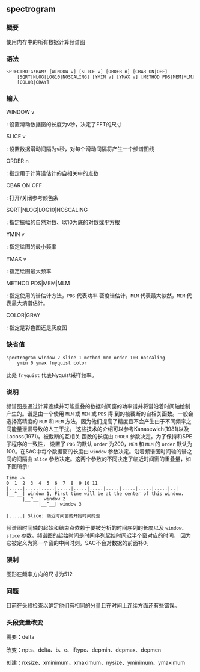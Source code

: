 ## spectrogram 

### 概要

使用内存中的所有数据计算频谱图

### 语法

``` {.bash}
SP!ECTRO!G!RAM! [WINDOW v] [SLICE v] [ORDER n] [CBAR ON|OFF]
    [SQRT|NLOG|LOG10|NOSCALING] [YMIN v] [YMAX v] [METHOD PDS|MEM|MLM]
    [COLOR|GRAY]
```

### 输入

WINDOW v

:   设置滑动数据窗的长度为v秒，决定了FFT的尺寸

SLICE v

:   设置数据滑动间隔为v秒，对每个滑动间隔将产生一个频谱图线

ORDER n

:   指定用于计算谱估计的自相关中的点数

CBAR ON|OFF

:   打开/关闭参考颜色条

SQRT|NLOG|LOG10|NOSCALING

:   指定振幅的自然对数、以10为底的对数或平方根

YMIN v

:   指定绘图的最小频率

YMAX v

:   指定绘图最大频率

METHOD PDS|MEM|MLM

:   指定使用的谱估计方法，`PDS` 代表功率 密度谱估计，`MLM`
    代表最大似然，`MEM` 代表最大熵谱估计。

COLOR|GRAY

:   指定是彩色图还是灰度图

### 缺省值

``` {.bash}
spectrogram window 2 slice 1 method mem order 100 noscaling
    ymin 0 ymax fnyquist color
```

此处 `fnyquist` 代表Nyquist采样频率。

### 说明

频谱图是通过计算连续并可能重叠的数据时间窗的功率谱并将谱沿着时间轴绘制
产生的。谱是由一个使用 `MLM` 或 `MEM` 或 `PDS` 得
到的被截断的自相关函数。一般会选择高精度的 `MLM` 和 `MEM`
方法，因为他们提高了精度且不会产生由于不同频率之间能量泄漏导致的人工干扰。
这些技术的介绍可以参考Kanasewich(1981)以及Lacoss(1971)。被截断的互相关
函数的长度由 `ORDER` 参数决定。为了保持和SPE子程序的一致性， 设置了
`PDS` 的默认 `order` 为200，`MEM` 和 `MLM` 的 `order`
默认为100。在SAC中每个数据窗的长度由 `window`
参数决定。沿着频谱图时间轴的谱之间的间隔由 `slice`
参数决定。这两个参数的不同决定了临近时间窗的重叠量，如下图所示:

``` {.bash}
Time ->
0  1  2  3  4  5  6  7  8  9 10 11
|.....|.....|.....|.....|.....|.....|.....|.....|.....|.....|..|
|__^__| window 1, First time will be at the center of this window.
      |__^__| window 2
            |__^__| window 3

|.....| Slice: 临近时间窗的开始时间的差
```

频谱图时间轴的起始和结束点依赖于要被分析的时间序列的长度以及 `window`、
`slice` 参数。频谱图的起始时间是时间序列起始时间迟半个窗对应的时间，
因为它被定义为第一个窗的中间时刻。SAC不会对数据的前面补0。

### 限制

图形在频率方向的尺寸为512

### 问题

目前在头段检查以确定他们有相同的分量且在时间上连续方面还有些错误。

### 头段变量改变

需要：delta

改变：npts、delta、b、e、iftype、depmin、depmax、depmen

创建：nxsize、xminimum、xmaximum、nysize、yminimum、ymaximum

